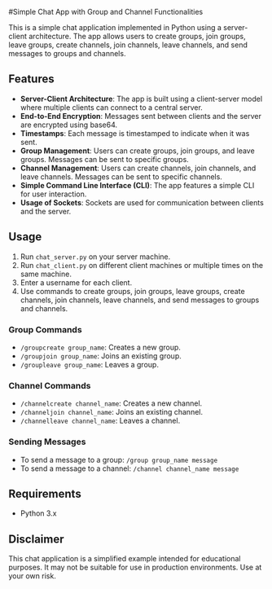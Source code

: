 #Simple Chat App with Group and Channel Functionalities

This is a simple chat application implemented in Python using a server-client architecture. The app allows users to create groups, join groups, leave groups, create channels, join channels, leave channels, and send messages to groups and channels.

## Features

- **Server-Client Architecture**: The app is built using a client-server model where multiple clients can connect to a central server.
- **End-to-End Encryption**: Messages sent between clients and the server are encrypted using base64.
- **Timestamps**: Each message is timestamped to indicate when it was sent.
- **Group Management**: Users can create groups, join groups, and leave groups. Messages can be sent to specific groups.
- **Channel Management**: Users can create channels, join channels, and leave channels. Messages can be sent to specific channels.
- **Simple Command Line Interface (CLI)**: The app features a simple CLI for user interaction.
- **Usage of Sockets**: Sockets are used for communication between clients and the server.

## Usage

1. Run `chat_server.py` on your server machine.
2. Run `chat_client.py` on different client machines or multiple times on the same machine.
3. Enter a username for each client.
4. Use commands to create groups, join groups, leave groups, create channels, join channels, leave channels, and send messages to groups and channels.

### Group Commands
- `/groupcreate group_name`: Creates a new group.
- `/groupjoin group_name`: Joins an existing group.
- `/groupleave group_name`: Leaves a group.

### Channel Commands
- `/channelcreate channel_name`: Creates a new channel.
- `/channeljoin channel_name`: Joins an existing channel.
- `/channelleave channel_name`: Leaves a channel.

### Sending Messages
- To send a message to a group: `/group group_name message`
- To send a message to a channel: `/channel channel_name message`

## Requirements

- Python 3.x

## Disclaimer

This chat application is a simplified example intended for educational purposes. It may not be suitable for use in production environments. Use at your own risk.

